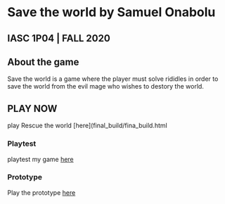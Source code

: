 # Save the world by Samuel Onabolu
## IASC 1P04 | FALL 2020

## About the game
Save the world is a game where the player must solve rididles in order to save the world from the evil mage who wishes to destory the world.


## PLAY NOW
 play Rescue the world [here](final_build/fina_build.html

### Playtest

playtest my game [here](playtest/playtest)

### Prototype

Play the prototype [here](https://twinery.org/2/#!/stories/d514b069-5907-4c3f-82ee-bf056d165f97/play)


